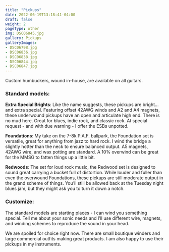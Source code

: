 ```yaml
---
title: "Pickups"
date: 2022-06-19T13:18:41-04:00
draft: false
weight: 2
pageType: other
img: DSC06845.jpg
gallery: Pickups
galleryImages:
- DSC06798.jpg
- DSC06836.jpg
- DSC06838.jpg
- DSC06844.jpg
- DSC06847.jpg
---
```


Custom humbuckers, wound in-house, are available on all guitars.

### Standard models:
**Extra Special Brights**: Like the name suggests, these pickups are bright… and extra special. Featuring offset 42AWG winds and A2 and A4 magnets, these underwound pickups have an open and articulate high end. There is no mud here. Great for blues, indie rock, and classic rock. At special request - and with due warning - I offer the ESBs unpotted. 

**Foundations**: My take on the 7-8k P.A.F. ballpark, the Foundation set is versatile, great for anything from jazz to hard rock. I wind the bridge a slightly hotter than the neck to ensure balanced output. A5 magnets, 42AWG wire, and wax potting are standard. A 10% overwind can be great for the MMSG to fatten things up a little bit. 

**Redwoods**: The set for loud rock music, the Redwood set is designed to sound great carrying a bucket full of distortion. While louder and fuller than even the overwound Foundations, these pickups are still moderate output in the grand scheme of things. You’ll still be allowed back at the Tuesday night blues jam, but they might ask you to turn it down a notch. 

### Customize:
The standard models are starting places - I can wind you something special. Tell me about your sonic needs and I’ll use different wire, magnets, and winding schemes to reproduce the sound in your head.

We are spoiled for choice right now. There are small boutique winders and large commercial outfits making great products. I am also happy to use their pickups in my instruments. 

